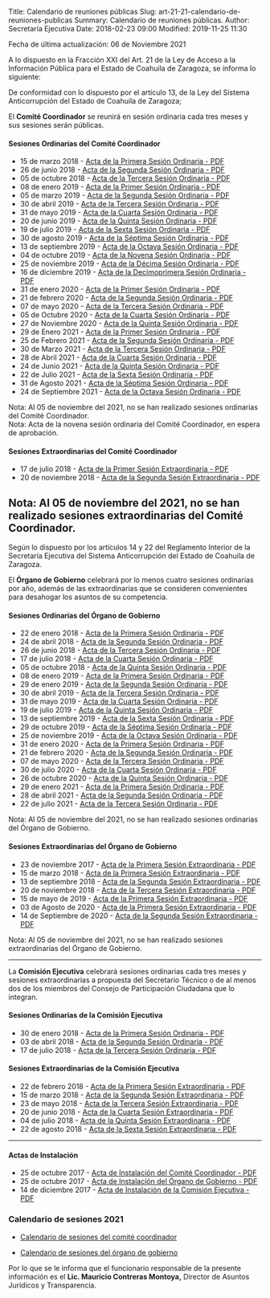 Title: Calendario de reuniones públicas
Slug: art-21-21-calendario-de-reuniones-publicas
Summary: Calendario de reuniones públicas.
Author: Secretaría Ejecutiva
Date: 2018-02-23 09:00
Modified: 2019-11-25 11:30


Fecha de última actualización: 06 de Noviembre 2021


A lo dispuesto en la Fracción XXI del Art. 21 de la Ley de Acceso a la Información Pública para el Estado de Coahuila de Zaragoza, se informa lo siguiente:

De conformidad con lo dispuesto por el artículo 13, de la Ley del Sistema Anticorrupción del Estado de Coahuila de Zaragoza;

El **​Comité Coordinador** ​se reunirá en sesión ordinaria cada tres meses y sus sesiones serán públicas.

#### Sesiones Ordinarias del Comité Coordinador

* 15 de marzo 2018      - [Acta de la Primera Sesión Ordinaria - PDF](2018-03-15-primera-sesion-ordinaria-comite-coordinador.pdf)
* 26 de junio 2018      - [Acta de la Segunda Sesión Ordinaria - PDF](2018-06-26-segunda-sesion-ordinaria-comite-coordinador.pdf)
* 05 de octubre 2018    - [Acta de la Tercera Sesión Ordinaria - PDF](2018-10-05-tercera-sesion-ordinaria-comite-coordinador.pdf)
* 08 de enero 2019      - [Acta de la Primer Sesión Ordinaria  - PDF](2019-01-08-primera-sesion-ordinaria-comite-coordinador.pdf)
* 05 de marzo 2019      - [Acta de la Segunda Sesión Ordinaria - PDF](2019-03-05-segunda-sesion-ordinaria-comite-coordinador.pdf)
* 30 de abril 2019      - [Acta de la Tercera Sesión Ordinaria - PDF](2019-04-30-tercera-sesion-ordinaria-comite-coordinador.pdf)
* 31 de mayo 2019       - [Acta de la Cuarta Sesión Ordinaria  - PDF](2019-05-31-cuarta-sesion-ordinaria-comite-coordinador.pdf)
* 20 de junio 2019      - [Acta de la Quinta Sesión Ordinaria  - PDF](2019-06-20-quinta-sesion-ordinaria-comite-coordinador.pdf)
* 19 de julio 2019      - [Acta de la Sexta Sesión Ordinaria   - PDF](2019-07-19-sexta-sesion-ordinaria-comite-coordinador.pdf)
* 30 de agosto 2019     - [Acta de la Séptima Sesión Ordinaria - PDF](2019-08-30-septima-sesion-ordinaria-comite-coordinador.pdf)
* 13 de septiembre 2019 - [Acta de la Octava Sesión Ordinaria  - PDF](2019-09-13-octava-sesion-ordinaria-comite-coordinador.pdf)
* 04 de octubre 2019 - [Acta de la Novena Sesión Ordinaria  - PDF](2019-10-04-novena-sesion-ordinaria-comite-coordinador.pdf)
* 25 de noviembre 2019 - [Acta de la Décima Sesión Ordinaria  - PDF](2019-11-25-decima-sesion-ordinaria-comite-coordinador.pdf)
* 16 de diciembre 2019 - [Acta de la Decimoprimera Sesión Ordinaria  - PDF](2019-12-16-decimoprimera-sesion-ordinaria-comite-coordinador.pdf)
* 31 de enero 2020      - [Acta de la Primer Sesión Ordinaria  - PDF](2020-01-31-primera-sesion-ordinaria-comite-coordinador.pdf)
* 21 de febrero 2020      - [Acta de la Segunda Sesión Ordinaria - PDF](2020-02-21-segunda-sesion-ordinaria-comite-coordinador.pdf)
* 07 de mayo 2020       - [Acta de la Tercera Sesión Ordinaria - PDF](2020-05-07-tercera-sesion-ordinaria-organo-de-gobierno.pdf)
* 05 de Octubre 2020       - [Acta de la Cuarta Sesión Ordinaria - PDF](2020-cuarta-sesion-ordinaria-organo-de-gobierno.pdf)
* 27 de Noviembre 2020       - [Acta de la Quinta Sesión Ordinaria - PDF](2020-11-27-acta-quinta-sesion-ordinaria-comite-coordinador.pdf)
* 29 de Enero 2021      - [Acta de la Primer Sesión Ordinaria - PDF](2021-01-29-acta-primer-sesion-ordinara-ccr.pdf)
* 25 de Febrero 2021      - [Acta de la Segunda Sesión Ordinaria - PDF](2021-acta-segunda-sesion-ordinara-cc.pdf)
* 30 de Marzo 2021      - [Acta de la Tercera Sesión Ordinaria - PDF](2021-03-30-acta-tercera-sesion-ordinaria-comite-coordinador.pdf)
* 28 de Abril 2021      - [Acta de la Cuarta Sesión Ordinaria - PDF](2021-04-21-acta-Cuarta-sesion-ordinaria-comite-coordinador.pdf)
* 24 de Junio 2021      - [Acta de la Quinta Sesión Ordinaria - PDF](2021-06-24-acta-Quinta-sesion-ordinaria-comite-coordinador.pdf)
* 22 de Julio 2021      - [Acta de la Sexta Sesión Ordinaria - PDF](2021-07-22-sexta-sesion-ordinaria-CC.pdf)
* 31 de Agosto 2021      - [Acta de la Séptima Sesión Ordinaria - PDF](2021-8-31-septima-sesion-ordinaria-CC.pdf)
* 24 de Septiembre 2021      - [Acta de la Octava Sesión Ordinaria - PDF](2021-09-24-octava-sesion-ordinaria-CC.pdf)


Nota: Al 05 de noviembre del 2021, no se han realizado sesiones ordinarias del Comité Coordinador.  
Nota: Acta de la novena sesión ordinaria del Comité Coordinador, en espera de aprobación.


#### Sesiones Extraordinarias del Comité Coordinador

* 17 de julio 2018     - [Acta de la Primer Sesión Extraordinaria - PDF](2018-07-17-primera-sesion-extraordinaria-comite-coordinador.pdf)
* 20 de noviembre 2018 - [Acta de la Segunda Sesión Extraordinaria - PDF](2018-11-20-segunda-sesion-extraordinaria-comite-coordinador.pdf)

Nota: Al 05 de noviembre del 2021, no se han realizado sesiones extraordinarias del Comité Coordinador.
---

Según lo dispuesto por los artículos 14 y 22 del Reglamento Interior de la Secretaría Ejecutiva del Sistema Anticorrupción del Estado de Coahuila de Zaragoza.

El **Órgano de Gobierno** celebrará por lo menos cuatro sesiones ordinarias por año, además de las extraordinarias que se consideren convenientes para desahogar los asuntos de su competencia.

#### Sesiones Ordinarias del Órgano de Gobierno

* 22 de enero 2018      - [Acta de la Primera Sesión Ordinaria - PDF](2018-01-22-primera-sesion-ordinaria-organo-de-gobierno.pdf)
* 24 de abril 2018      - [Acta de la Segunda Sesión Ordinaria - PDF](2018-04-24-segunda-sesion-ordinaria-organo-de-gobierno.pdf)
* 26 de junio 2018      - [Acta de la Tercera Sesión Ordinaria - PDF](2018-06-26-tercera-sesion-ordinaria-organo-de-gobierno.pdf)
* 17 de julio 2018      - [Acta de la Cuarta Sesión Ordinaria  - PDF](2018-07-17-cuarta-sesion-ordinaria-organo-de-gobierno.pdf)
* 05 de octubre 2018    - [Acta de la Quinta Sesión Ordinaria  - PDF](2018-10-05-quinta-sesion-ordinaria-organo-de-gobierno.pdf)
* 08 de enero 2019      - [Acta de la Primera Sesión Ordinaria - PDF](2019-01-08-primera-sesion-ordinaria-organo-de-gobierno.pdf)
* 29 de enero 2019      - [Acta de la Segunda Sesión Ordinaria - PDF](2019-01-29-segunda-sesion-ordinaria-organo-de-gobierno.pdf)
* 30 de abril 2019      - [Acta de la Tercera Sesión Ordinaria - PDF](2019-04-30-tercera-sesion-ordinaria-organo-de-gobierno.pdf)
* 31 de mayo 2019       - [Acta de la Cuarta Sesión Ordinaria  - PDF](2019-05-31-cuarta-sesion-ordinaria-organo-de-gobierno.pdf)
* 19 de julio 2019      - [Acta de la Quinta Sesión Ordinaria  - PDF](2019-07-19-quinta-sesion-ordinaria-organo-de-gobierno.pdf)
* 13 de septiembre 2019 - [Acta de la Sexta Sesión Ordinaria   - PDF](2019-09-13-sexta-sesion-ordinaria-organo-de-gobierno.pdf)
* 29 de octubre 2019    - [Acta de la Séptima Sesión Ordinaria   - PDF](2019-10-29-septima-sesion-ordinaria-organo-de-gobierno.pdf)
* 25 de noviembre 2019  - [Acta de la Octava Sesión Ordinaria   - PDF](2019-11-25-octava-sesion-ordinaria-organo-de-gobierno.pdf)
* 31 de enero 2020      - [Acta de la Primera Sesión Ordinaria - PDF](2020-01-31-primera-sesion-ordinaria-organo-de-gobierno.pdf)
* 21 de febrero 2020    - [Acta de la Segunda Sesión Ordinaria - PDF](2020-02-21-segunda-sesion-ordinaria-organo-de-gobierno.pdf)
* 07 de mayo 2020    - [Acta de la Tercera Sesión Ordinaria - PDF](2020-05-07-tercera-sesion-ordinaria-organo-de-gobierno1.pdf)
* 30 de julio 2020    - [Acta de la Cuarta Sesión Ordinaria - PDF](2020-07-30-cuarta-sesion-ordinaria-organo-de-gobierno.pdf)
* 26 de octubre 2020    - [Acta de la Quinta Sesión Ordinaria - PDF](2020-10-26-acta-quinta-sesion-ordinaria-organo-de-gobierno.pdf)
* 29 de enero 2021      - [Acta de la Primera Sesión Ordinaria - PDF](2021-01-29-acta-primera-sesion-ordinaria-organo-de-gobierno.pdf)
* 28 de abril 2021      - [Acta de la Segunda Sesión Ordinaria - PDF](2021-04-28-acta-Segunda-sesion-ordinaria-organo-de-gobierno.pdf)
* 22 de julio 2021      - [Acta de la Tercera Sesión Ordinaria - PDF](2021-07-22-acta-Tercera-sesion-ordinaria-organo-de-gobierno.pdf)

Nota: Al 05 de noviembre del 2021, no se han realizado sesiones ordinarias del Órgano de Gobierno.  






#### Sesiones Extraordinarias del Órgano de Gobierno

* 23 de noviembre 2017  - [Acta de la Primera Sesión Extraordinaria - PDF](2017-11-23-primera-sesion-extraordinaria-organo-de-gobierno.pdf)
* 15 de marzo 2018      - [Acta de la Primera Sesión Extraordinaria - PDF](2018-03-15-primera-sesion-extraordinaria-organo-de-gobierno.pdf)
* 13 de septiembre 2018 - [Acta de la Segunda Sesión Extraordinaria - PDF](2018-09-13-segunda-sesion-extraordinaria-organo-de-gobierno.pdf)
* 20 de noviembre 2018  - [Acta de la Tercera Sesión Extraordinaria - PDF](2018-11-20-tercera-sesion-extraordinaria-organo-de-gobierno.pdf)
* 15 de mayo de 2019    - [Acta de la Primera Sesión Extraordinaria - PDF](2019-05-15-primera-sesion-extraordinaria-organo-de-gobierno.pdf)
* 03 de Agosto de 2020    - [Acta de la Primera Sesión Extraordinaria - PDF](2020-08-03-primera-sesion-extraordinaria-organo-de-gobierno.pdf)
* 14 de Septiembre de 2020    - [Acta de la Segunda Sesión Extraordinaria - PDF](2021-02-segunda-sesion-extraordinaria-organo-de-gobierno.pdf)

Nota: Al 05 de noviembre del 2021, no se han realizado sesiones extraordinarias del Órgano de Gobierno. 
  
---

La **Comisión Ejecutiva** celebrará sesiones ordinarias cada tres meses y sesiones extraordinarias a propuesta del Secretario Técnico o de al menos dos de los miembros del Consejo de Participación Ciudadana que lo integran.

#### Sesiones Ordinarias de la Comisión Ejecutiva

* 30 de enero 2018 - [Acta de la Primera Sesión Ordinaria - PDF](2018-01-30-primera-sesion-ordinaria-comision-ejecutiva.pdf)
* 03 de abril 2018 - [Acta de la Segunda Sesión Ordinaria - PDF](2018-04-03-segunda-sesion-ordinaria-comision-ejecutiva.pdf)
* 17 de julio 2018 - [Acta de la Tercera Sesión Ordinaria - PDF](2018-07-17-tercera-sesion-ordinaria-comision-ejecutiva.pdf)

#### Sesiones Extraordinarias de la Comisión Ejecutiva

* 22 de febrero 2018 - [Acta de la Primera Sesión Extraordinaria - PDF](2018-02-22-primera-sesion-extraordinaria-comision-ejecutiva.pdf)
* 15 de marzo 2018   - [Acta de la Segunda Sesión Extraordinaria - PDF](2018-03-15-segunda-sesion-extraordinaria-comision-ejecutiva.pdf)
* 23 de mayo 2018    - [Acta de la Tercera Sesión Extraordinaria - PDF](2018-05-23-tercera-sesion-extraordinaria-comision-ejecutiva.pdf)
* 20 de junio 2018   - [Acta de la Cuarta Sesión Extraordinaria  - PDF](2018-06-20-cuarta-sesion-extraordinaria-comision-ejecutiva.pdf)
* 04 de julio 2018   - [Acta de la Quinta Sesión Extraordinaria  - PDF](2018-07-04-quinta-sesion-extraordinaria-comision-ejecutiva.pdf)
* 22 de agosto 2018  - [Acta de la Sexta Sesión Extraordinaria   - PDF](2018-08-22-sexta-sesion-extraordinaria-comision-ejecutiva.pdf)

---

#### Actas de Instalación

* 25 de octubre 2017   - [Acta de Instalación del Comité Coordinador   - PDF](2017-10-25-acta-instalacion-comite-coordinador.pdf)
* 25 de octubre 2017   - [Acta de Instalación del Órgano de Gobierno   - PDF](2017-10-25-acta-instalacion-organo-de-gobierno.pdf)
* 14 de diciembre 2017 - [Acta de Instalación de la Comisión Ejecutiva - PDF](2017-12-14-acta-instalacion-comision-ejecutiva.pdf)


### Calendario de sesiones 2021

* [Calendario de sesiones del comité coordinador](#)

* [Calendario de sesiones del órgano de gobierno](#)

Por lo que se le informa que el funcionario responsable de la presente información es el **Lic. Mauricio Contreras Montoya,** Director de Asuntos Jurídicos y Transparencia.
